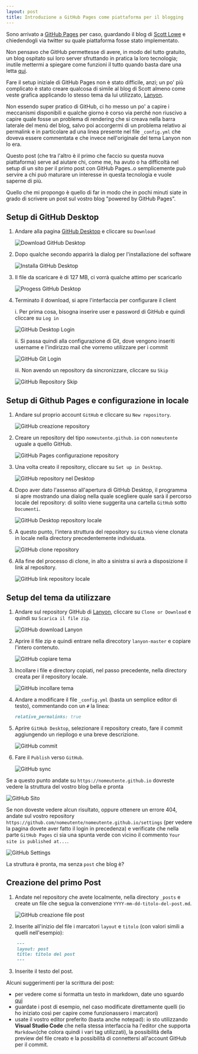 ```yaml
---
layout: post
title: Introduzione a GitHub Pages come piattaforma per il blogging
---
```

Sono arrivato a [GitHub Pages](https://pages.github.com/) per caso, guardando il blog di [Scott Lowe](https://blog.scottlowe.org) e chiedendogli via twitter su quale piattaforma fosse stato implementato.

Non pensavo che GitHub permettesse di avere, in modo del tutto gratuito, un blog ospitato sui loro server sfruttando in pratica la loro tecnologia; inutile mettermi a spiegare come funzioni il tutto quando basta dare una letta [qui](https://jekyllrb.com/docs/github-pages/).

Fare il setup iniziale di GitHub Pages non è stato difficile, anzi; un po' più complicato è stato creare qualcosa di simile al blog di Scott almeno come veste grafica applicando lo stesso tema da lui utilizzato, [Lanyon](http://lanyon.getpoole.com/).

Non essendo super pratico di GitHub, ci ho messo un po' a capire i meccanismi disponibili e qualche giorno è corso via perché non riuscivo a capire quale fosse un problema di rendering che si creava nella barra laterale del menù del blog, salvo poi accorgermi di un problema relativo ai permalink e in particolare ad una linea presente nel file `_config.yml` che doveva essere commentata e che invece nell'originale del tema Lanyon non lo era.

Questo post (che tra l'altro è il primo che faccio su questa nuova piattaforma) serve ad aiutare chi, come me, ha avuto o ha difficoltà nel setup di un sito per il primo post con GitHub Pages..o semplicemente può servire a chi può maturare un interesse in questa tecnologia e vuole saperne di più.

Quello che mi propongo è quello di far in modo che in pochi minuti siate in grado di scrivere un post sul vostro blog "powered by GitHub Pages".

## Setup di GitHub Desktop

1. Andare alla pagina [GitHub Desktop](http://desktop.github.com) e cliccare su `Download`

   ![Download GitHub Desktop](img/GitHub-Desktop-Installation/GitHub-Desktop-Installation-01.png)

2. Dopo qualche secondo apparirà la dialog per l'installazione del software

   ![Installa GitHub Desktop](img/GitHub-Desktop-Installation/GitHub-Desktop-Installation-02.png)

3. Il file da scaricare è di 127 MB, ci vorrà qualche attimo per scaricarlo

   ![Progess GitHub Desktop](img/GitHub-Desktop-Installation/GitHub-Desktop-Installation-03.png)

4. Terminato il download, si apre l'interfaccia per configurare il client 

      i. Per prima cosa, bisogna inserire user e password di GitHub e quindi cliccare su `Log in`

      ![GitHub Desktop Login](img/GitHub-Desktop-Installation/GitHub-Desktop-Installation-04.png)

      ii. Si passa quindi alla configurazione di Git, dove vengono inseriti username e l'indirizzo mail che vorremo utilizzare per i commit

      ![GitHub Git Login](img/GitHub-Desktop-Installation/GitHub-Desktop-Installation-05.png)

      iii. Non avendo un repository da sincronizzare, cliccare su `Skip`

      ![GitHub Repository Skip](img/GitHub-Desktop-Installation/GitHub-Desktop-Installation-06.png)
 
## Setup di Github Pages e configurazione in locale

1. Andare sul proprio account `GitHub` e cliccare su `New repository`.

   ![GitHub creazione repository](img/GitHub-Pages-Intro/GitHub-Pages-Intro-01.png)

2. Creare un repository del tipo `nomeutente.github.io` con `nomeutente` uguale a quello GitHub.

   ![GitHub Pages configurazione repository](img/GitHub-Pages-Intro/GitHub-Pages-Intro-02.png)

3. Una volta creato il repository, cliccare su `Set up in Desktop`.

   ![GitHub repository nel Desktop](img/GitHub-Pages-Intro/GitHub-Pages-Intro-03.png)

4. Dopo aver dato l'assenso all'apertura di GitHub Desktop, il programma si apre mostrando una dialog nella quale scegliere quale sarà il percorso locale del repository: di solito viene suggerita una cartella `GitHub` sotto `Documenti`.

   ![GitHub Desktop repository locale](img/GitHub-Desktop-Installation/GitHub-Desktop-Installation-07.png)

5. A questo punto, l'intera struttura del repository su `GitHub` viene clonata in locale nella directory precedentemente individuata.

   ![GitHub clone repository](img/GitHub-Desktop-Installation/GitHub-Desktop-Installation-08.png)

6. Alla fine del processo di clone, in alto a sinistra si avrà a disposizione il link al repository.

   ![GitHub link repository locale](img/GitHub-Desktop-Installation/GitHub-Desktop-Installation-09.png)  

## Setup del tema da utilizzare

1. Andare sul repository GitHub di [Lanyon](https://github.com/poole/lanyon), cliccare su `Clone or Download` e quindi su `Scarica il file zip`. 

   ![GitHub download Lanyon](img/GitHub-Pages-Intro/GitHub-Theme-01.png)

2. Aprire il file zip e quindi entrare nella direcotory `lanyon-master` e copiare l'intero contenuto.

   ![GitHub copiare tema](img/GitHub-Pages-Intro/GitHub-Theme-02.png)

3. Incollare i file e directory copiati, nel passo precedente, nella directory creata per il repository locale.

   ![GitHub incollare tema](img/GitHub-Pages-Intro/GitHub-Theme-03.png)

4. Andare a modificare il file `_config.yml` (basta un semplice editor di testo), commentando con un `#` la linea:

   ```Markdown
   relative_permalinks: true
   ```

5. Aprire `GitHub Desktop`, selezionare il repository creato, fare il commit aggiungendo un riepilogo e una breve descrizione.

   ![GitHub commit](img/GitHub-Pages-Intro/GitHub-Commit.png)

6. Fare il `Publish` verso `GitHub`.

   ![GitHub sync](img/GitHub-Pages-Intro/GitHub-Publish.png)


Se a questo punto andate su `https://nomeutente.github.io` dovreste vedere la struttura del vostro blog bella e pronta

![GitHub Sito](img/GitHub-Pages-Intro/GitHub-Sito-01.png)

Se non doveste vedere alcun risultato, oppure ottenere un errore 404, andate sul vostro repository `https://github.com/nomeutente/nomeutente.github.io/settings` (per vedere la 
pagina dovete aver fatto il login in precedenza) e verificate che nella parte `GitHub Pages` ci sia una spunta verde con vicino il commento `Your site is published at...`.

![GitHub Settings](img/GitHub-Pages-Intro/GitHub-Sito-02.png)

La struttura è pronta, ma senza `post` che blog è?  

## Creazione del primo Post

1. Andate nel repository che avete localmente, nella directory `_posts` e create un file che segua la convenzione `YYYY-mm-dd-titolo-del-post.md`.

   ![GitHub creazione file post](img/GitHub-Pages-Intro/GitHub-Post-01.png)

2. Inserite all'inizio del file i marcatori `layout` e `titolo` (con valori simili a quelli nell'esempio):

```Markdown
    ---
    layout: post
    title: titolo del post
    ---
```

3. Inserite il testo del post.

Alcuni suggerimenti per la scrittura dei post:

* per vedere come si formatta un testo in markdown, date uno sguardo [qui](https://guides.github.com/features/mastering-markdown/)
* guardate i post di esempio, nel caso modificate direttamente quelli (io ho iniziato così per capire come funzionassero i marcatori)
* usate il vostro editor preferito (basta anche notepad): io sto utilizzando **Visual Studio Code** che nella stessa interfaccia ha l'editor che supporta `Markdown`(che colora quindi i vari tag utilizzati), la possibilità della preview del file creato e la possibilità di connettersi all'account GitHub per il commit.
